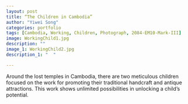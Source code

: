```yaml
---
layout: post
title: “The Children in Cambodia”
author: "Yiwei Song"
categories: portfolio
tags: [Cambodia, Working, Children, Photograph, 2084-EM10-Mark-III]
image: WorkingChild1.jpg
description: ""
image_1: WorkingChild2.jpg
description_1: "  "

---
```

Around the lost temples in Cambodia, there are two meticulous children focused on the work for promoting their traditional handcraft and antique attractions.
This work shows unlimited possibilities in unlocking a child’s potential.
